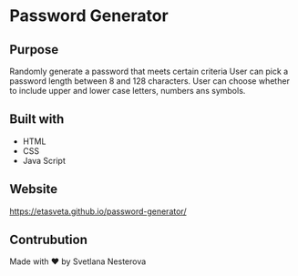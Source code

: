 # Password Generator

## Purpose
Randomly generate a password that meets certain criteria
User can pick a password length between 8 and 128 characters. 
User can choose whether to include upper and lower case letters, numbers ans symbols.

## Built with
* HTML
* CSS
* Java Script

## Website 
https://etasveta.github.io/password-generator/

## Contrubution
Made with ❤️ by Svetlana Nesterova
